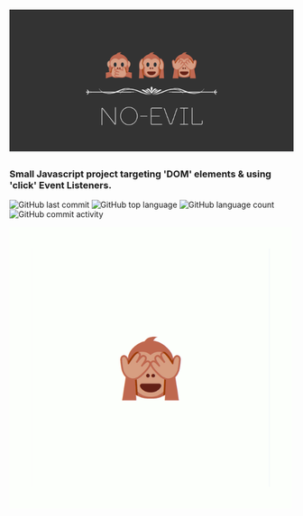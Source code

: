 #  ![](https://github.com/cba0311/No-Evil/blob/master/media/No-Evil_banner.png)

### Small Javascript project targeting 'DOM' elements & using 'click' Event Listeners.

![GitHub last commit](https://img.shields.io/github/last-commit/cba0311/No-Evil?style=flat-square)
![GitHub top language](https://img.shields.io/github/languages/top/cba0311/No-Evil?style=flat-square)
![GitHub language count](https://img.shields.io/github/languages/count/cba0311/No-Evil?style=flat-square)
![GitHub commit activity](https://img.shields.io/github/commit-activity/w/cba0311/No-Evil?style=flat-square)

![](https://github.com/cba0311/No-Evil/blob/master/media/No-Evil.gif)
